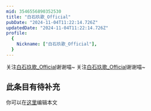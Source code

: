 ```yaml
---
mid: 3546556890352530
title: "白石玖歌_Official"
pubDate: "2024-11-04T11:22:14.726Z"
updatedDate: "2024-11-04T11:22:14.726Z"
profile:
  {
    Nickname: ["白石玖歌_Official"],
  }
---
```


关注[白石玖歌_Official](https://space.bilibili.com/3546556890352530)谢谢喵~ 关注[白石玖歌_Official](https://space.bilibili.com/3546556890352530)谢谢喵~

## 此条目有待补充
你可以在[这里](https://github.com/Yuhanawa/VTuber.ICU/edit/master/src/content/v/白石玖歌_Official/index.md)编辑本文
